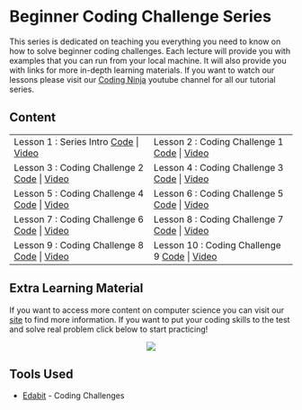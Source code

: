 # Beginner Coding Challenge Series

This series is dedicated on teaching you everything you need to know on how to solve beginner coding challenges. Each lecture will provide you with examples that you can run from your local machine. It will also provide you with links for more in-depth learning materials. If you want to watch our lessons please visit our [Coding Ninja](http://www.youtube.com/channel/UCGwVjl5fbIp6Z363IgJZl8A) youtube channel for all our tutorial series.

## Content

<table>
  <tr>
    <td>Lesson 1 : Series Intro <a href="https://github.com/codingninja-dev/beginner-coding-challenge-course-notes/tree/master/Beginner%20Coding%20Challenge%20Series/01.%20Series%20Intro">Code</a> | <a href="https://youtu.be/RTwInFg2USk">Video</a></td>
    <td>Lesson 2 : Coding Challenge 1 <a href="https://github.com/codingninja-dev/beginner-coding-challenge-course-notes/tree/master/Beginner%20Coding%20Challenge%20Series/02.%20Return%20the%20Sum%20of%20Two%20Numbers">Code</a> | <a href="https://youtu.be/2AyX5_eu8ps">Video</a></td>
  </tr>
  <tr>
    <td>Lesson 3 : Coding Challenge 2 <a href="https://github.com/codingninja-dev/beginner-coding-challenge-course-notes/tree/master/Beginner%20Coding%20Challenge%20Series/03.%20Convert%20Minutes%20into%20Seconds">Code</a> | <a href="https://youtu.be/v91xpQN6r7c">Video</a></td>
    <td>Lesson 4 : Coding Challenge 3 <a href="https://github.com/codingninja-dev/beginner-coding-challenge-course-notes/tree/master/Beginner%20Coding%20Challenge%20Series/04.%20Return%20the%20Next%20Number%20from%20the%20Integer%20Passed">Code</a> | <a href="https://youtu.be/hTlcYf7kjpU">Video</a></td>
  </tr>
  <tr>
    <td>Lesson 5 : Coding Challenge 4 <a href="https://github.com/codingninja-dev/beginner-coding-challenge-course-notes/tree/master/Beginner%20Coding%20Challenge%20Series/05.%20Area%20of%20a%20Triangle">Code</a> | <a href="https://youtu.be/IQ6i5iXAh2A">Video</a></td>
    <td>Lesson 6 : Coding Challenge 5 <a href="https://github.com/codingninja-dev/beginner-coding-challenge-course-notes/tree/master/Beginner%20Coding%20Challenge%20Series/06.%20Convert%20Age%20to%20Days">Code</a> | <a href="https://youtu.be/eONBKcy7Vfg">Video</a></td>
  </tr>
  <tr>
    <td>Lesson 7 : Coding Challenge 6 <a href="https://github.com/codingninja-dev/beginner-coding-challenge-course-notes/tree/master/Beginner%20Coding%20Challenge%20Series/07.%20Return%20the%20First%20Element%20in%20an%20Array">Code</a> | <a href="https://youtu.be/ClniQHvNLsE">Video</a></td>
    <td>Lesson 8 : Coding Challenge 7 <a href="https://github.com/codingninja-dev/beginner-coding-challenge-course-notes/tree/master/Beginner%20Coding%20Challenge%20Series/08.%20Power%20Calculator">Code</a> | <a href="https://youtu.be/n207TYpyIXQ">Video</a></td>
  </tr>
  <tr>
    <td>Lesson 9 : Coding Challenge 8 <a href="https://github.com/codingninja-dev/beginner-coding-challenge-course-notes/tree/master/Beginner%20Coding%20Challenge%20Series/09.%20Convert%20Hours%20into%20Seconds">Code</a> | <a href="https://youtu.be/6Jh1fRVNB0Y">Video</a></td>
    <td>Lesson 10 : Coding Challenge 9 <a href="https://github.com/codingninja-dev/beginner-coding-challenge-course-notes/tree/master/Beginner%20Coding%20Challenge%20Series/10.%20Return%20the%20Remainder%20from%20Two%20Numbers">Code</a> | <a href="https://youtu.be/np8IZzxNEvg">Video</a></td>
  </tr>
</table>

## Extra Learning Material

If you want to access more content on computer science you can visit our [site](https://www.liinks.co/codingninja) to find more information. If you want to put your coding skills to the test and solve real problem click below to start practicing!

<p align = "center">
<a href="https://edabit.com?ref=nelsonlee1" target="_BLANK" rel="nofollow"><img src="https://static.tapfiliate.com/5fcf4fb8f2a93129988852.png?a=86250-326e8e&s=1322662-cbeeac" border="0"></a>
</p>

## Tools Used

* [Edabit](https://edabit.com?ref=nelsonlee1) - Coding Challenges 

